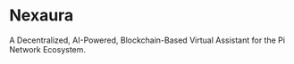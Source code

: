 # Nexaura
A Decentralized, AI-Powered, Blockchain-Based Virtual Assistant for the Pi Network Ecosystem. 
